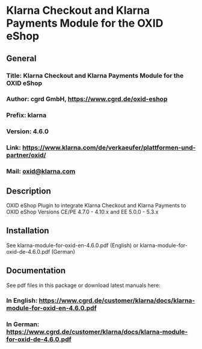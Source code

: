 Klarna Checkout and Klarna Payments Module for the OXID eShop
=============================================================

## General ##

### Title: Klarna Checkout and Klarna Payments Module for the OXID eShop
### Author: cgrd GmbH, https://www.cgrd.de/oxid-eshop
### Prefix: klarna
### Version: 4.6.0
### Link: https://www.klarna.com/de/verkaeufer/plattformen-und-partner/oxid/
### Mail: oxid@klarna.com

## Description ##

OXID eShop Plugin to integrate Klarna Checkout and Klarna Payments to OXID eShop Versions CE/PE 4.7.0 - 4.10.x and EE 5.0.0 - 5.3.x

## Installation ##

See klarna-module-for-oxid-en-4.6.0.pdf (English)
or klarna-module-for-oxid-de-4.6.0.pdf (German)

  

## Documentation ##

See pdf files in this package or download latest manuals here:

### In English: https://www.cgrd.de/customer/klarna/docs/klarna-module-for-oxid-en-4.6.0.pdf
### In German: https://www.cgrd.de/customer/klarna/docs/klarna-module-for-oxid-de-4.6.0.pdf
